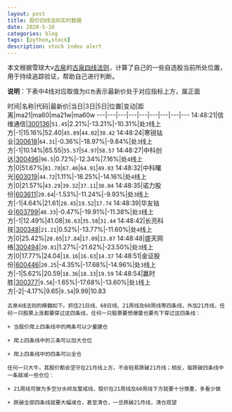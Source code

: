 ```yaml
---
layout: post
title: 股价四线法则实时数据
date: 2020-5-10
categories: blog
tags: [python,stock]
description: stock index alert
---
```



本文根据雪球大v[古泉](https://xueqiu.com/u/7148646888)的[古泉四线法则](https://xueqiu.com/7148646888/130498192)，计算了自己的一些自选股当前所处位置，用于持续追踪验证，帮助自己进行判断。

**说明**：下表中4线对应取值为`红色`表示最新价处于对应指标上方，属正面

时间|名称|代码|最新价|当日|3日|5日|位置|变动|距离|ma21|ma60|ma21w|ma60w
---|---|---|---|---|---|---|---|---
14:48:21|信维通信|[300136](https://xueqiu.com/S/SZ300136)|`51.45`|2.21%|-13.21%|-10.31%|处`3`线上方|-1|15.16%|52.40|`45.89`|`44.02`|`38.42`
14:48:24|寒锐钴业|[300618](https://xueqiu.com/S/SZ300618)|`64.31`|-0.36%|-18.97%|-9.84%|处`3`线上方|-1|10.14%|65.55|`55.57`|`54.97`|`58.57`
14:48:27|中科创达|[300496](https://xueqiu.com/S/SZ300496)|`96.5`|0.72%|-12.34%|7.16%|处`4`线上方|0|51.67%|`81.70`|`67.46`|`64.91`|`49.03`
14:48:32|中科曙光|[603019](https://xueqiu.com/S/SH603019)|`44.72`|1.11%|-18.25%|-14.16%|处`4`线上方|0|21.57%|`43.29`|`39.32`|`37.11`|`30.04`
14:48:35|诺力股份|[603611](https://xueqiu.com/S/SH603611)|`20.64`|-1.53%|-11.24%|-9.93%|处`3`线上方|-1|4.64%|21.61|`20.45`|`19.52`|`17.74`
14:48:39|华友钴业|[603799](https://xueqiu.com/S/SH603799)|`40.33`|-0.47%|-19.91%|-11.38%|处`3`线上方|-1|12.49%|41.08|`36.63`|`35.58`|`31.44`
14:48:42|长亮科技|[300348](https://xueqiu.com/S/SZ300348)|`21.21`|0.52%|-13.77%|-11.60%|处`4`线上方|0|25.42%|`20.05`|`17.84`|`17.09`|`13.87`
14:48:48|盛天网络|[300494](https://xueqiu.com/S/SZ300494)|`20.81`|1.27%|-21.62%|-23.50%|处`3`线上方|0|17.77%|24.04|`18.16`|`16.63`|`14.37`
14:48:51|金证股份|[600446](https://xueqiu.com/S/SH600446)|`20.25`|-4.35%|-17.68%|-14.96%|处`3`线上方|-1|5.62%|20.59|`18.36`|`18.33`|`19.59`
14:48:54|赢时胜|[300377](https://xueqiu.com/S/SZ300377)|`9.56`|-1.65%|-17.68%|-13.60%|处`1`线上方|-2|-4.17%|9.65|`9.54`|9.99|10.83

```
古泉4线法则的精髓如下。抓住21日线、60日线、21周线及60周线等四条线，外加21月线，任何一只股票上涨都要穿过这四条线，任何一只股票要想爆雷也要先下穿过这四条线：

+ 当股价爬上四条线中的两条可以少量建仓

+ 爬上四条线中的三条可以加大仓位

+ 爬上四条线中的四条可以全仓

任何一只大牛，其股价都会坚守在21月线上方，不会轻易跌破21月线；相反，每跌破四条线中一条就减一些仓位：

+ 21周线可做为多空分水岭及警戒线，股价在21周线及60周线下方就要十分慎重，多看少做

+ 跌破全部四条线就要大幅减仓，甚至清仓，一旦跌破21月线，清仓观望
```